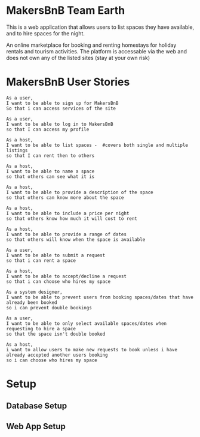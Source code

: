 # MakersBnB Team Earth

This is a web application that allows users to list spaces they have available, and to hire spaces for the night.

An online marketplace for booking and renting homestays for holiday rentals and tourism activities. The platform is accessable via the web and does not own any of the listed sites (stay at your own risk)

# MakersBnB User Stories

```
As a user,
I want to be able to sign up for MakersBnB
So that i can access services of the site

As a user,
I want to be able to log in to MakersBnB
so that I can access my profile

As a host,
I want to be able to list spaces -  #covers both single and multiple listings 
so that I can rent then to others

As a host,
I want to be able to name a space
so that others can see what it is

As a host,
I want to be able to provide a description of the space
so that others can know more about the space

As a host,
I want to be able to include a price per night
so that others know how much it will cost to rent

As a host,
I want to be able to provide a range of dates
so that others will know when the space is available

As a user,
I want to be able to submit a request
so that i can rent a space

As a host,
I want to be able to accept/decline a request
so that i can choose who hires my space

As a system designer,
I want to be able to prevent users from booking spaces/dates that have already been booked
so i can prevent double bookings

As a user,
I want to be able to only select available spaces/dates when requesting to hire a space
so that the space isn't double booked

As a host,
i want to allow users to make new requests to book unless i have already accepted another users booking
so i can choose who hires my space
```

# Setup

## Database Setup

## Web App Setup